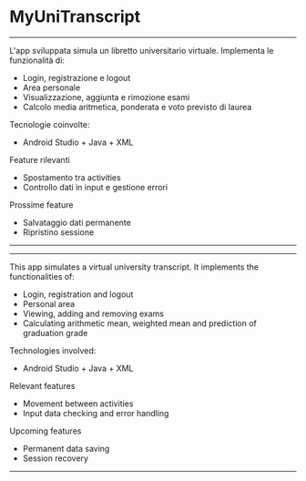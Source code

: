 # MyUniTranscript
-------
L'app sviluppata simula un libretto universitario virtuale. 
Implementa le funzionalità di:
- Login, registrazione e logout
- Area personale
- Visualizzazione, aggiunta e rimozione esami
- Calcolo media aritmetica, ponderata e voto previsto di laurea

Tecnologie coinvolte:
- Android Studio + Java + XML

Feature rilevanti
- Spostamento tra activities
- Controllo dati in input e gestione errori

Prossime feature
- Salvataggio dati permanente
- Ripristino sessione
----
-------
This app simulates a virtual university transcript. 
It implements the functionalities of:
- Login, registration and logout
- Personal area
- Viewing, adding and removing exams
- Calculating arithmetic mean, weighted mean and prediction of graduation grade

Technologies involved:
- Android Studio + Java + XML

Relevant features
- Movement between activities
- Input data checking and error handling

Upcoming features
- Permanent data saving
- Session recovery
----
